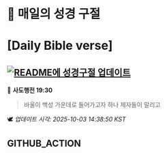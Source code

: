 # 🙏 매일의 성경 구절
# [Daily Bible verse]
## [![README에 성경구절 업데이트](https://github.com/DONGSUKA/first_test/actions/workflows/update-readme-bible.yml/badge.svg)](https://github.com/DONGSUKA/first_test/actions/workflows/update-readme-bible.yml)
<!-- START_BIBLE_VERSE -->
📖 **사도행전 19:30**
> 바울이 백성 가운데로 들어가고자 하나 제자들이 말리고

🕊️ _업데이트 시각: 2025-10-03 14:38:50 KST_
  <!-- END_BIBLE_VERSE -->
## GITHUB_ACTION
